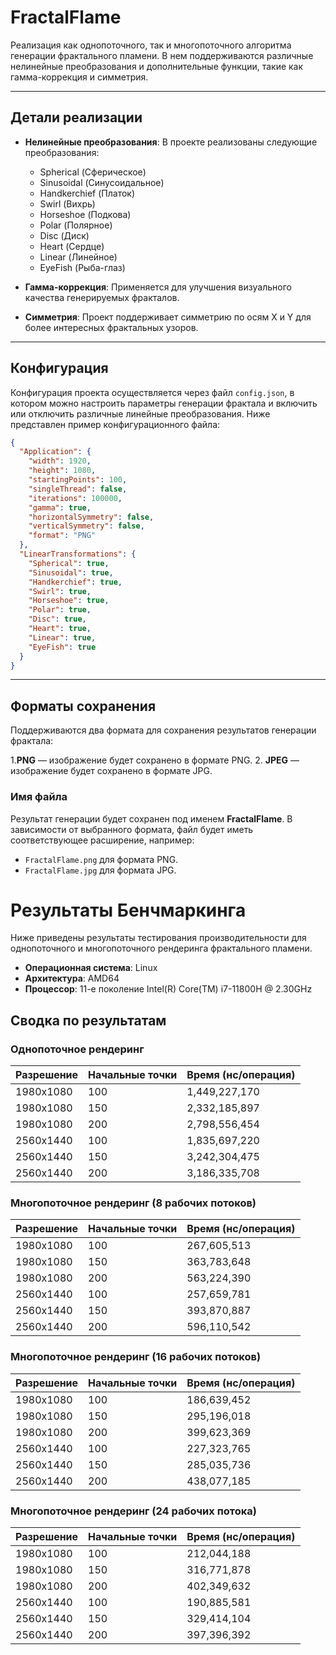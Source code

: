 # FractalFlame

Реализация как однопоточного, так и многопоточного алгоритма генерации фрактального пламени. В нем поддерживаются различные нелинейные преобразования и дополнительные функции, такие как гамма-коррекция и симметрия.

---
## Детали реализации

- **Нелинейные преобразования**: В проекте реализованы следующие преобразования:
  - Spherical (Сферическое)
  - Sinusoidal (Синусоидальное)
  - Handkerchief (Платок)
  - Swirl (Вихрь)
  - Horseshoe (Подкова)
  - Polar (Полярное)
  - Disc (Диск)
  - Heart (Сердце)
  - Linear (Линейное)
  - EyeFish (Рыба-глаз)

- **Гамма-коррекция**: Применяется для улучшения визуального качества генерируемых фракталов.

- **Симметрия**: Проект поддерживает симметрию по осям X и Y для более интересных фрактальных узоров.

---
## Конфигурация

Конфигурация проекта осуществляется через файл `config.json`, в котором можно настроить параметры генерации фрактала и включить или отключить различные линейные преобразования. Ниже представлен пример конфигурационного файла:

```json
{
  "Application": {
    "width": 1920,
    "height": 1080,
    "startingPoints": 100,
    "singleThread": false,
    "iterations": 100000,
    "gamma": true,
    "horizontalSymmetry": false,
    "verticalSymmetry": false,
    "format": "PNG"
  },
  "LinearTransformations": {
    "Spherical": true,
    "Sinusoidal": true,
    "Handkerchief": true,
    "Swirl": true,
    "Horseshoe": true,
    "Polar": true,
    "Disc": true,
    "Heart": true,
    "Linear": true,
    "EyeFish": true
  }
}
```
 ---
## Форматы сохранения

Поддерживаются два формата для сохранения результатов генерации фрактала:

1.**PNG** — изображение будет сохранено в формате PNG.
2. **JPEG** — изображение будет сохранено в формате JPG.

### Имя файла
Результат генерации будет сохранен под именем **FractalFlame**. В зависимости от выбранного формата, файл будет иметь соответствующее расширение, например:
- `FractalFlame.png` для формата PNG.
- `FractalFlame.jpg` для формата JPG.

# Результаты Бенчмаркинга


Ниже приведены результаты тестирования производительности для однопоточного и многопоточного рендеринга фрактального пламени.

- **Операционная система**: Linux
- **Архитектура**: AMD64
- **Процессор**: 11-е поколение Intel(R) Core(TM) i7-11800H @ 2.30GHz

## Сводка по результатам

### Однопоточное рендеринг

| Разрешение        | Начальные точки | Время (нс/операция) |
|-------------------|-----------------|---------------------|
| 1980x1080         | 100             | 1,449,227,170       |
| 1980x1080         | 150             | 2,332,185,897       |
| 1980x1080         | 200             | 2,798,556,454       |
| 2560x1440         | 100             | 1,835,697,220       |
| 2560x1440         | 150             | 3,242,304,475       |
| 2560x1440         | 200             | 3,186,335,708       |

### Многопоточное рендеринг (8 рабочих потоков)

| Разрешение        | Начальные точки | Время (нс/операция) |
|-------------------|-----------------|---------------------|
| 1980x1080         | 100             | 267,605,513         |
| 1980x1080         | 150             | 363,783,648         |
| 1980x1080         | 200             | 563,224,390         |
| 2560x1440         | 100             | 257,659,781         |
| 2560x1440         | 150             | 393,870,887         |
| 2560x1440         | 200             | 596,110,542         |

### Многопоточное рендеринг (16 рабочих потоков)

| Разрешение        | Начальные точки | Время (нс/операция) |
|-------------------|-----------------|---------------------|
| 1980x1080         | 100             | 186,639,452         |
| 1980x1080         | 150             | 295,196,018         |
| 1980x1080         | 200             | 399,623,369         |
| 2560x1440         | 100             | 227,323,765         |
| 2560x1440         | 150             | 285,035,736         |
| 2560x1440         | 200             | 438,077,185         |

### Многопоточное рендеринг (24 рабочих потока)

| Разрешение        | Начальные точки | Время (нс/операция) |
|-------------------|-----------------|---------------------|
| 1980x1080         | 100             | 212,044,188         |
| 1980x1080         | 150             | 316,771,878         |
| 1980x1080         | 200             | 402,349,632         |
| 2560x1440         | 100             | 190,885,581         |
| 2560x1440         | 150             | 329,414,104         |
| 2560x1440         | 200             | 397,396,392         |

